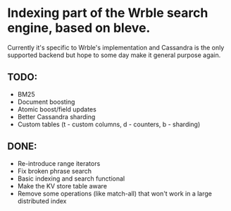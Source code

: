 # Indexing part of the Wrble search engine, based on bleve.

Currently it's specific to Wrble's implementation and Cassandra is the only supported backend but hope to some day make it general purpose again.

## TODO:

- BM25
- Document boosting
- Atomic boost/field updates
- Better Cassandra sharding
- Custom tables (t - custom columns, d - counters, b - sharding)

## DONE:

- Re-introduce range iterators
- Fix broken phrase search
- Basic indexing and search functional
- Make the KV store table aware
- Remove some operations (like match-all) that won't work in a large distributed index
